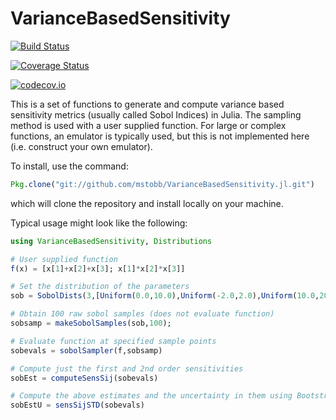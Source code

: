 # VarianceBasedSensitivity

[![Build Status](https://travis-ci.org/mstobb/VarianceBasedSensitivity.jl.svg?branch=master)](https://travis-ci.org/mstobb/VarianceBasedSensitivity.jl)

[![Coverage Status](https://coveralls.io/repos/mstobb/VarianceBasedSensitivity.jl/badge.svg?branch=master&service=github)](https://coveralls.io/github/mstobb/VarianceBasedSensitivity.jl?branch=master)

[![codecov.io](http://codecov.io/github/mstobb/VarianceBasedSensitivity.jl/coverage.svg?branch=master)](http://codecov.io/github/mstobb/VarianceBasedSensitivity.jl?branch=master)


This is a set of functions to generate and compute variance based sensitivity
metrics (usually called Sobol Indices) in Julia.  The sampling method is used
with a user supplied function.  For large or complex functions, an emulator is
typically used, but this is not implemented here (i.e. construct your own
emulator).

To install, use the command:
```julia
Pkg.clone("git://github.com/mstobb/VarianceBasedSensitivity.jl.git")
```
which will clone the repository and install locally on your machine.

Typical usage might look like the following:
```julia
using VarianceBasedSensitivity, Distributions

# User supplied function
f(x) = [x[1]+x[2]+x[3]; x[1]*x[2]*x[3]]

# Set the distribution of the parameters
sob = SobolDists(3,[Uniform(0.0,10.0),Uniform(-2.0,2.0),Uniform(10.0,20.0)]) 

# Obtain 100 raw sobol samples (does not evaluate function)
sobsamp = makeSobolSamples(sob,100);

# Evaluate function at specified sample points
sobevals = sobolSampler(f,sobsamp)

# Compute just the first and 2nd order sensitivities
sobEst = computeSensSij(sobevals)

# Compute the above estimates and the uncertainty in them using Bootstrap
sobEstU = sensSijSTD(sobevals)
```

